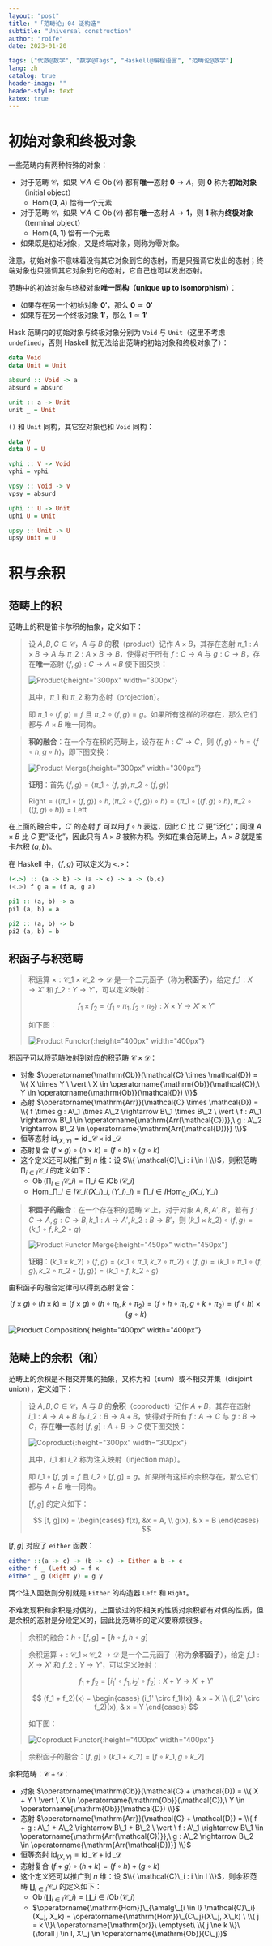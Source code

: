 ```yaml
---
layout: "post"
title: "「范畴论」04 泛构造"
subtitle: "Universal construction"
author: "roife"
date: 2023-01-20

tags: ["代数@数学", "数学@Tags", "Haskell@编程语言", "范畴论@数学"]
lang: zh
catalog: true
header-image: ""
header-style: text
katex: true
---
```


# 初始对象和终极对象

一些范畴内有两种特殊的对象：
- 对于范畴 $\mathcal{C}$，如果 $\forall A \in \operatorname{\mathrm{Ob}}(\mathcal{C})$ 都有**唯一**态射 $\mathbf{0} \rightarrow A$，则 $\mathbf{0}$ 称为**初始对象**（initial object）
  + $\operatorname{\mathrm{Hom}}(\mathbf{0}, A)$ 恰有一个元素
- 对于范畴 $\mathcal{C}$，如果 $\forall A \in \operatorname{\mathrm{Ob}}(\mathcal{C})$ 都有**唯一**态射 $A \rightarrow \mathbf{1}$，则 $\mathbf{1}$ 称为**终极对象**（terminal object）
  + $\operatorname{\mathrm{Hom}}(A, \mathbf{1})$ 恰有一个元素
- 如果既是初始对象，又是终端对象，则称为零对象。

注意，初始对象不意味着没有其它对象到它的态射，而是只强调它发出的态射；终端对象也只强调其它对象到它的态射，它自己也可以发出态射。

范畴中的初始对象与终极对象**唯一同构（unique up to isomorphism）**：
- 如果存在另一个初始对象 $\mathbf{0'}$，那么 $\mathbf{0} \simeq \mathbf{0'}$
- 如果存在另一个终极对象 $\mathbf{1'}$，那么 $\mathbf{1} \simeq \mathbf{1'}$

Hask 范畴内的初始对象与终极对象分别为 `Void` 与 `Unit`（这里不考虑 `undefined`，否则 Haskell 就无法给出范畴的初始对象和终极对象了）：

```haskell
data Void
data Unit = Unit

absurd :: Void -> a
absurd = absurd

unit :: a -> Unit
unit _ = Unit
```

`()` 和 `Unit` 同构，其它空对象也和 `Void` 同构：

```haskell
data V
data U = U

vphi :: V -> Void
vphi = vphi

vpsy :: Void -> V
vpsy = absurd

uphi :: U -> Unit
uphi U = Unit

upsy :: Unit -> U
upsy Unit = U
```

# 积与余积

## 范畴上的积

范畴上的积是笛卡尔积的抽象，定义如下：

> 设 $A, B, C \in \mathcal{C}$，$A$ 与 $B$ 的**积**（product）记作 $A \times B$，其存在态射 $\pi\_1 : A \times B \rightarrow A$ 与 $\pi\_2 : A \times B \rightarrow B$，使得对于所有 $f : C \rightarrow A$ 与 $g : C \rightarrow B$，存在**唯一**态射 $\langle f, g \rangle : C \rightarrow A \times B$ 使下图交换：
>
> ![Product](/img/in-post/post-algebra/product.svg){:height="300px" width="300px"}
>
> 其中，$\pi\_1$ 和 $\pi\_2$ 称为态射（projection）。
>
> 即 $\pi\_1 \circ \langle f, g \rangle = f$ 且 $\pi\_2 \circ \langle f, g \rangle = g$。如果所有这样的积存在，那么它们都与 $A \times B$ 唯一同构。

> **积的融合**：在一个存在积的范畴上，设存在 $h : C' \rightarrow C$，则 $\langle f, g \rangle \circ h = \langle f \circ h, g \circ h \rangle$，即下图交换：
>
> ![Product Merge](/img/in-post/post-algebra/product-merge.svg){:height="300px" width="300px"}
>
> **证明**：首先 $\langle f, g \rangle = \langle \pi\_1 \circ \langle f, g \rangle, \pi\_2 \circ \langle f, g \rangle \rangle$
>
> $\text{Right} = \langle (\pi\_1 \circ \langle f, g \rangle) \circ h, (\pi\_2 \circ \langle f, g \rangle) \circ h \rangle = \langle \pi\_1 \circ (\langle f, g \rangle \circ h), \pi\_2 \circ (\langle f, g \rangle \circ h) \rangle = \text{Left}$

在上面的融合中，$C'$ 的态射 $f'$ 可以用 $f \circ h$ 表达，因此 $C$ 比 $C'$ 更“泛化”；同理 $A \times B$ 比 $C$ 更“泛化”，因此只有 $A \times B$ 被称为积。例如在集合范畴上，$A \times B$ 就是笛卡尔积 $(a, b)$。

在 Haskell 中，$\langle f, g \rangle$ 可以定义为 `<.>`：

```haskell
(<.>) :: (a -> b) -> (a -> c) -> a -> (b,c)
(<.>) f g a = (f a, g a)

pi1 :: (a, b) -> a
pi1 (a, b) = a

pi2 :: (a, b) -> b
pi2 (a, b) = b
```

## 积函子与积范畴

> 积运算 $\times : \mathcal{C\_1} \times \mathcal{C\_2} \rightarrow \mathcal{D}$ 是一个二元函子（称为**积函子**），给定 $f\_1 : X \rightarrow X'$ 和 $f\_2 : Y \rightarrow Y'$，可以定义映射：
>
> $$
> f_1 \times f_2 = \langle f_1 \circ \pi_1, f_2 \circ \pi_2 \rangle : X \times Y \rightarrow X' \times Y'
> $$
>
> 如下图：
>
> ![Product Functor](/img/in-post/post-algebra/product-functor.svg){:height="400px" width="400px"}

积函子可以将范畴映射到对应的积范畴 $\mathcal{C} \times \mathcal{D}$：
- 对象 $\operatorname{\mathrm{Ob}}(\mathcal{C} \times \mathcal{D}) = \\{ X \times Y \ \vert \ X \in \operatorname{\mathrm{Ob}}(\mathcal{C}),\ Y \in \operatorname{\mathrm{Ob}}(\mathcal{D}) \\}$
- 态射 $\operatorname{\mathrm{Arr}}(\mathcal{C} \times \mathcal{D}) = \\{ f \times g : A\_1 \times A\_2 \rightarrow B\_1 \times B\_2 \ \vert \ f : A\_1 \rightarrow B\_1 \in \operatorname{\mathrm{Arr(\mathcal{C})}},\ g : A\_2 \rightarrow B\_2 \in \operatorname{\mathrm{Arr(\mathcal{D})}} \\}$
- 恒等态射 $\operatorname{\mathrm{id}}_{(X, Y)} = \operatorname{\mathrm{id}}\_{\mathcal{C}} \times \operatorname{\mathrm{id}}\_{\mathcal{D}}$
- 态射复合 $(f \times g) \circ (h \times k) = (f \circ h) \times (g \circ k)$
- 这个定义还可以推广到 $n$ 维：设 $\\{ \mathcal{C}\_i : i \in I \\}$，则积范畴 $\prod_{i \in I}\mathcal{C}\_i$ 的定义如下：
  + $\operatorname{\mathrm{Ob}}(\prod_{i \in I} \mathcal{C}\_i) = \prod\_{i \in I}\operatorname{\mathrm{Ob}}(\mathcal{C}\_i)$
  + $\operatorname{\mathrm{Hom}}\_{\prod\_{i \in I} \mathcal{C}\_i}((X\_i)\_i, (Y\_i)\_i) = \prod\_{i \in I}\operatorname{\mathrm{Hom}}_{\mathrm{C}\_i}(X\_i, Y\_i)$

> **积函子的融合**：在一个存在积的范畴 $\mathcal{C}$ 上，对于对象 $A, B, A', B'$，若有 $f : C \rightarrow A, g : C \rightarrow B, k\_1 : A \rightarrow A', k\_2 : B \rightarrow B'$，则 $(k\_1 \times k\_2) \circ \langle f, g \rangle = \langle k\_1 \circ f, k\_2 \circ g \rangle$
>
> ![Product Functor Merge](/img/in-post/post-algebra/product-functor-merge.svg){:height="450px" width="450px"}
>
> **证明**：$(k\_1 \times k\_2) \circ \langle f, g \rangle = \langle k\_1 \circ \pi\_1 , k\_2 \circ \pi\_2 \rangle \circ \langle f, g \rangle = \langle k\_1 \circ \pi\_1 \circ \langle f, g \rangle , k\_2 \circ \pi\_2 \circ \langle f, g \rangle \rangle = \langle k\_1 \circ f, k\_2 \circ g \rangle$

由积函子的融合定律可以得到态射复合：

$$
(f \times g) \circ (h \times k)
= (f \times g) \circ \langle h \circ \pi_1, k \circ \pi_2 \rangle = \langle f \circ h \circ \pi_1, g \circ k \circ \pi_2 \rangle = (f \circ h) \times (g \circ k)
$$

![Product Composition](/img/in-post/post-algebra/product-composition.svg){:height="400px" width="400px"}

## 范畴上的余积（和）

范畴上的余积是不相交并集的抽象，又称为和（sum）或不相交并集（disjoint union），定义如下：

> 设 $A, B, C \in \mathcal{C}$，$A$ 与 $B$ 的**余积**（coproduct）记作 $A + B$，其存在态射 $i\_1 : A \rightarrow A + B$ 与 $i\_2 : B \rightarrow A + B$，使得对于所有 $f : A \rightarrow C$ 与 $g : B \rightarrow C$，存在**唯一**态射 $[f, g] : A + B \rightarrow C$ 使下图交换：
>
> ![Coproduct](/img/in-post/post-algebra/coproduct.svg){:height="300px" width="300px"}
>
> 其中，$i\_1$ 和 $i\_2$ 称为注入映射（injection map）。
>
> 即 $i\_1 \circ [f, g] = f$ 且 $i\_2 \circ [f, g] = g$。如果所有这样的余积存在，那么它们都与 $A + B$ 唯一同构。
>
> $[f, g]$ 的定义如下：
>
> $$
> [f, g](x) =
> \begin{cases}
> f(x), &x = A, \\
> g(x), & x = B
> \end{cases}
> $$

$[f, g]$ 对应了 `either` 函数：

```haskell
either ::(a -> c) -> (b -> c) -> Either a b -> c
either f _ (Left x) = f x
either _ g (Right y) = g y
```

两个注入函数则分别就是 `Either` 的构造器 `Left` 和 `Right`。

不难发现积和余积是对偶的，上面谈过的积相关的性质对余积都有对偶的性质，但是余积的态射是分段定义的，因此比范畴积的定义要麻烦很多。

> 余积的融合：$h \circ [f, g] = [h \circ f, h \circ g]$

> 余积运算 $+ : \mathcal{C\_1} \times \mathcal{C\_2} \rightarrow \mathcal{D}$ 是一个二元函子（称为**余积函子**），给定 $f\_1 : X \rightarrow X'$ 和 $f\_2 : Y \rightarrow Y'$，可以定义映射：
>
> $$
> f_1 + f_2 = [i_1' \circ f_1, i_2' \circ f_2] : X + Y \rightarrow X' + Y'
> $$
>
> $$ (f_1 + f_2)(x) =
> \begin{cases}
> (i_1' \circ f_1)(x), & x = X \\
> (i_2' \circ f_2)(x), & x = Y
> \end{cases}
> $$
>
> 如下图：
>
> ![Coproduct Functor](/img/in-post/post-algebra/coproduct-functor.svg){:height="400px" width="400px"}

> 余积函子的融合：$[f, g] \circ (k\_1 + k\_2) = [f \circ k\_1, g \circ k\_2]$

余积范畴：$\mathcal{C} + \mathcal{D}$：
- 对象 $\operatorname{\mathrm{Ob}}(\mathcal{C} + \mathcal{D}) = \\{ X + Y \ \vert \ X \in \operatorname{\mathrm{Ob}}(\mathcal{C}),\ Y \in \operatorname{\mathrm{Ob}}(\mathcal{D}) \\}$
- 态射 $\operatorname{\mathrm{Arr}}(\mathcal{C} + \mathcal{D}) = \\{ f + g : A\_1 + A\_2 \rightarrow B\_1 + B\_2 \ \vert \ f : A\_1 \rightarrow B\_1 \in \operatorname{\mathrm{Arr(\mathcal{C})}},\ g : A\_2 \rightarrow B\_2 \in \operatorname{\mathrm{Arr(\mathcal{D})}} \\}$
- 恒等态射 $\operatorname{\mathrm{id}}_{(X, Y)} = \operatorname{\mathrm{id}}\_{\mathcal{C}} + \operatorname{\mathrm{id}}\_{\mathcal{D}}$
- 态射复合 $(f + g) \circ (h + k) = (f \circ h) + (g \circ k)$
- 这个定义还可以推广到 $n$ 维：设 $\\{ \mathcal{C}\_i : i \in I \\}$，则余积范畴 $\amalg_{i \in I}\mathcal{C}\_i$ 的定义如下：
  + $\operatorname{\mathrm{Ob}}(\amalg_{i \in I} \mathcal{C}\_i) = \amalg\_{i \in I}\operatorname{\mathrm{Ob}}(\mathcal{C}\_i)$
  + $\operatorname{\mathrm{Hom}}\_{\amalg\_{i \in I} \mathcal{C}\_i}(X_j, X_k) = \operatorname{\mathrm{Hom}}\_{C\_j}(X\_j, X\_k) \ \\{ j = k \\}\ \operatorname{\mathrm{or}}\ \emptyset\ \\{ j \ne k \\}\ (\forall j \in I, X\_j \in \operatorname{\mathrm{Ob}}(C\_j))$
